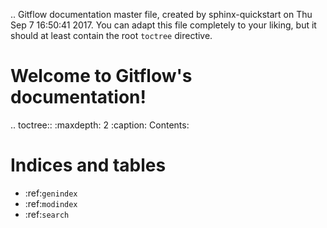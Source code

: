 .. Gitflow documentation master file, created by
   sphinx-quickstart on Thu Sep  7 16:50:41 2017.
   You can adapt this file completely to your liking, but it should at least
   contain the root `toctree` directive.

Welcome to Gitflow's documentation!
===================================

.. toctree::
   :maxdepth: 2
   :caption: Contents:



Indices and tables
==================

* :ref:`genindex`
* :ref:`modindex`
* :ref:`search`
